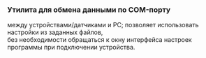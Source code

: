 ### Утилита для обмена данными по COM-порту  
между устройствами/датчиками и PC; 
позволяет использовать настройки из заданных файлов,  
без необходимости обращаться к окну интерфейса настроек программы при подключении устройства.
